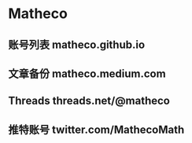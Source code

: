 # Matheco


## 账号列表 matheco.github.io
## 文章备份 matheco.medium.com
## Threads  threads.net/@matheco
## 推特账号 twitter.com/MathecoMath
